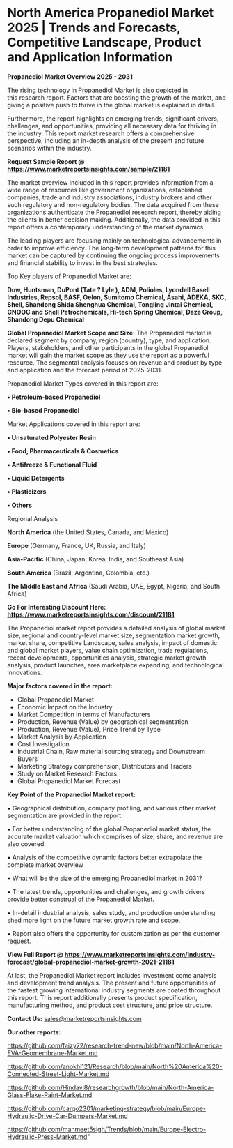 # North America Propanediol Market 2025 | Trends and Forecasts, Competitive Landscape, Product and Application Information

<Strong> Propanediol Market Overview 2025 - 2031</strong>

The rising technology in Propanediol Market is also depicted in this research report. Factors that are boosting the growth of the market, and giving a positive push to thrive in the global market is explained in detail.

Furthermore, the report highlights on emerging trends, significant drivers, challenges, and opportunities, providing all necessary data for thriving in the industry. This report market research offers a comprehensive perspective, including an in-depth analysis of the present and future scenarios within the industry.

<strong>Request Sample Report @ <a href=https://www.marketreportsinsights.com/sample/21181>https://www.marketreportsinsights.com/sample/21181</a></strong>

The market overview included in this report provides information from a wide range of resources like government organizations, established companies, trade and industry associations, industry brokers and other such regulatory and non-regulatory bodies. The data acquired from these organizations authenticate the Propanediol research report, thereby aiding the clients in better decision making. Additionally, the data provided in this report offers a contemporary understanding of the market dynamics.

The leading players are focusing mainly on technological advancements in order to improve efficiency. The long-term development patterns for this market can be captured by continuing the ongoing process improvements and financial stability to invest in the best strategies.

Top Key players of Propanediol Market are:

<strong>Dow, Huntsman, DuPont (Tate ? Lyle ), ADM, Polioles, Lyondell Basell Industries, Repsol, BASF, Oelon, Sumitomo Chemical, Asahi, ADEKA, SKC, Shell, Shandong Shida Shenghua Chemical, Tongling Jintai Chemical, CNOOC and Shell Petrochemicals, Hi-tech Spring Chemical, Daze Group, Shandong Depu Chemical</strong>

<strong><b>Global Propanediol Market Scope and Size:</b></strong>
The Propanediol market is declared segment by company, region (country), type, and application. Players, stakeholders, and other participants in the global Propanediol market will gain the market scope as they use the report as a powerful resource. The segmental analysis focuses on revenue and product by type and application and the forecast period of 2025-2031.

Propanediol Market Types covered in this report are:

<strong>• Petroleum-based Propanediol

• Bio-based Propanediol</strong>

Market Applications covered in this report are:

<strong>• Unsaturated Polyester Resin

• Food, Pharmaceuticals & Cosmetics

• Antifreeze & Functional Fluid

• Liquid Detergents

• Plasticizers

• Others</strong> 

Regional Analysis

<strong>North America</strong> (the United States, Canada, and Mexico)

<strong>Europe</strong> (Germany, France, UK, Russia, and Italy)

<strong>Asia-Pacific</strong> (China, Japan, Korea, India, and Southeast Asia)

<strong>South America</strong> (Brazil, Argentina, Colombia, etc.)

<strong>The Middle East and Africa</strong> (Saudi Arabia, UAE, Egypt, Nigeria, and South Africa)

<strong>Go For Interesting Discount Here: <a href=https://www.marketreportsinsights.com/discount/21181>https://www.marketreportsinsights.com/discount/21181</a></strong>

The Propanediol market report provides a detailed analysis of global market size, regional and country-level market size, segmentation market growth, market share, competitive Landscape, sales analysis, impact of domestic and global market players, value chain optimization, trade regulations, recent developments, opportunities analysis, strategic market growth analysis, product launches, area marketplace expanding, and technological innovations.

<strong><b>Major factors covered in the report:</b></strong>
<ul>
  <li>Global Propanediol Market </li>
  <li>Economic Impact on the Industry</li>
  <li>Market Competition in terms of Manufacturers</li>
  <li>Production, Revenue (Value) by geographical segmentation</li>
  <li>Production, Revenue (Value), Price Trend by Type</li>
  <li>Market Analysis by Application</li>
  <li>Cost Investigation</li>
  <li>Industrial Chain, Raw material sourcing strategy and Downstream Buyers</li>
  <li>Marketing Strategy comprehension, Distributors and Traders</li>
  <li>Study on Market Research Factors</li>
  <li>Global Propanediol Market Forecast</li>
</ul>

<strong><b>Key Point of the Propanediol Market report:</b></strong>

• Geographical distribution, company profiling, and various other market segmentation are provided in the report.

• For better understanding of the global Propanediol market status, the accurate market valuation which comprises of size, share, and revenue are also covered.

• Analysis of the competitive dynamic factors better extrapolate the complete market overview

• What will be the size of the emerging Propanediol market in 2031?

• The latest trends, opportunities and challenges, and growth drivers provide better construal of the Propanediol Market.

• In-detail industrial analysis, sales study, and production understanding shed more light on the future market growth rate and scope.

• Report also offers the opportunity for customization as per the customer request.

<strong><b>View Full Report @ <a href=https://www.marketreportsinsights.com/industry-forecast/global-propanediol-market-growth-2021-21181>https://www.marketreportsinsights.com/industry-forecast/global-propanediol-market-growth-2021-21181</a></b></strong>


At last, the Propanediol Market report includes investment come analysis and development trend analysis. The present and future opportunities of the fastest growing international industry segments are coated throughout this report. This report additionally presents product specification, manufacturing method, and product cost structure, and price structure.

<strong>Contact Us:</strong>
sales@marketreportsinsights.com

<strong>Our other reports:</strong>

<a href=https://github.com/faizy72/research-trend-new/blob/main/North-America-EVA-Geomembrane-Market.md>https://github.com/faizy72/research-trend-new/blob/main/North-America-EVA-Geomembrane-Market.md</a>

<a href=https://github.com/anokhi121/Research/blob/main/North%20America%20-Connected-Street-Light-Market.md>https://github.com/anokhi121/Research/blob/main/North%20America%20-Connected-Street-Light-Market.md</a>

<a href=https://github.com/Hindavi8/researchgrowth/blob/main/North-America-Glass-Flake-Paint-Market.md>https://github.com/Hindavi8/researchgrowth/blob/main/North-America-Glass-Flake-Paint-Market.md</a>

<a href=https://github.com/cargo2301/marketing-strategy/blob/main/Europe-Hydraulic-Drive-Car-Dumpers-Market.md>https://github.com/cargo2301/marketing-strategy/blob/main/Europe-Hydraulic-Drive-Car-Dumpers-Market.md</a>

<a href=https://github.com/manmeet5sigh/Trends/blob/main/Europe-Electro-Hydraulic-Press-Market.md>https://github.com/manmeet5sigh/Trends/blob/main/Europe-Electro-Hydraulic-Press-Market.md</a>"
